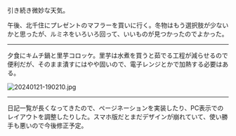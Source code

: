 引き続き微妙な天気。

午後、北千住にプレゼントのマフラーを買いに行く。冬物はもう選択肢が少ないかと思ったが、ルミネをいろいろ回って、いいものが見つかったのでよかった。

---

夕食にキムチ鍋と里芋コロッケ。里芋は水煮を買うと茹でる工程が減らせるので便利だが、そのまま潰すにはやや固いので、電子レンジとかで加熱する必要はある。

![20240121-190210.jpg](https://ceshmina-photos.s3.ap-northeast-1.amazonaws.com/medium/202401/20240121-190210.jpg)

---

日記一覧が長くなってきたので、ページネーションを実装したり、PC表示でのレイアウトを調整したりした。スマホ版だとまだデザインが崩れていて、使い勝手も悪いので今後修正予定。
